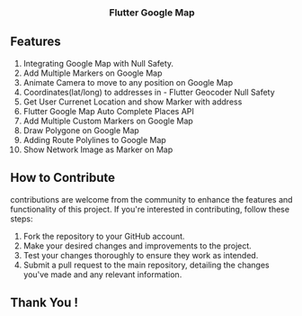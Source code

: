 <h3 align="center">Flutter Google Map </h3>

## Features
1. Integrating Google Map with Null Safety.
2. Add Multiple Markers on Google Map
3. Animate Camera to move to any position on Google Map
4. Coordinates(lat/long) to addresses in - Flutter Geocoder Null Safety
5. Get User Currenet Location and show Marker with address
6. Flutter Google Map Auto Complete Places API
7. Add Multiple Custom Markers on Google Map
8. Draw Polygone on Google Map
9. Adding Route Polylines to Google Map
10. Show Network Image as Marker on Map
     
 
## How to Contribute

contributions are welcome from the community to enhance the features and functionality of this project. If you're interested in contributing, follow these steps:

1. Fork the repository to your GitHub account.
2. Make your desired changes and improvements to the project.
3. Test your changes thoroughly to ensure they work as intended.
4. Submit a pull request to the main repository, detailing the changes you've made and any relevant information.

## Thank You !
